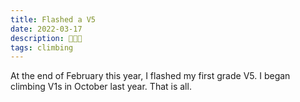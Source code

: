 ```yaml
---
title: Flashed a V5
date: 2022-03-17
description: 🥱🥱🥱
tags: climbing
---
```

At the end of February this year, I flashed my first grade V5. I began climbing V1s in October last year. That is all.